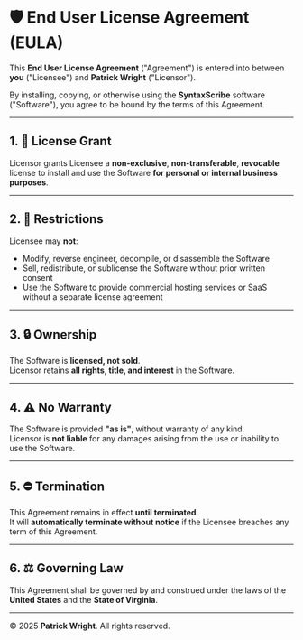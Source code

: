 # 🛡️ End User License Agreement (EULA)

This **End User License Agreement** ("Agreement") is entered into between **you** ("Licensee") and **Patrick Wright** ("Licensor").

By installing, copying, or otherwise using the **SyntaxScribe** software ("Software"), you agree to be bound by the terms of this Agreement.

---

## 1. 📜 License Grant

Licensor grants Licensee a **non-exclusive**, **non-transferable**, **revocable** license to install and use the Software **for personal or internal business purposes**.

---

## 2. 🚫 Restrictions

Licensee may **not**:

- Modify, reverse engineer, decompile, or disassemble the Software  
- Sell, redistribute, or sublicense the Software without prior written consent  
- Use the Software to provide commercial hosting services or SaaS without a separate license agreement  

---

## 3. 🔒 Ownership

The Software is **licensed, not sold**.  
Licensor retains **all rights, title, and interest** in the Software.

---

## 4. ⚠️ No Warranty

The Software is provided **"as is"**, without warranty of any kind.  
Licensor is **not liable** for any damages arising from the use or inability to use the Software.

---

## 5. ⛔ Termination

This Agreement remains in effect **until terminated**.  
It will **automatically terminate without notice** if the Licensee breaches any term of this Agreement.

---

## 6. ⚖️ Governing Law

This Agreement shall be governed by and construed under the laws of the **United States** and the **State of Virginia**.

---

© 2025 **Patrick Wright**. All rights reserved.
